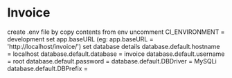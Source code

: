 # Invoice
create .env file by copy contents from env
  uncomment 
  CI_ENVIRONMENT = development
  set app.baseURL (eg: app.baseURL = 'http://localhost/invoice/')
  set database details
    database.default.hostname = localhost
    database.default.database = invoice
    database.default.username = root
    database.default.password = 
    database.default.DBDriver = MySQLi
    database.default.DBPrefix =
